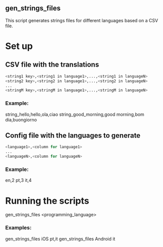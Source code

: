 gen_strings_files
--------------------

This script generates strings files for different languages based on a CSV file.

# Set up

## CSV file with the translations
```bash
<string1 key>,<string1 in language1>,...,<string1 in languageN>
<string2 key>,<string2 in language1>,...,<string2 in languageN>
...
<stringM key>,<stringM in language1>,...,<stringM in languageN>
```
 
### Example:
string_hello,hello,ola,ciao
string_good_morning,good morning,bom dia,buongiorno


## Config file with the languages to generate
```bash
<language1>,<column for language1>
...
<languageN>,<column for languageN>
```

### Example:
en,2
pt,3
it,4

# Running the scripts
gen_strings_files <programming_language> <languages>

### Examples:
gen_strings_files iOS pt,it
gen_strings_files Android it
